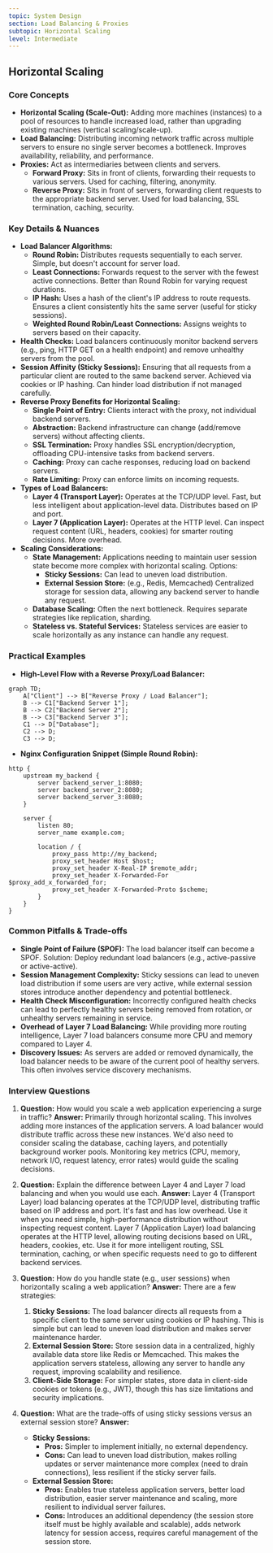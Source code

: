 ```yaml
---
topic: System Design
section: Load Balancing & Proxies
subtopic: Horizontal Scaling
level: Intermediate
---
```


## Horizontal Scaling
### Core Concepts

*   **Horizontal Scaling (Scale-Out):** Adding more machines (instances) to a pool of resources to handle increased load, rather than upgrading existing machines (vertical scaling/scale-up).
*   **Load Balancing:** Distributing incoming network traffic across multiple servers to ensure no single server becomes a bottleneck. Improves availability, reliability, and performance.
*   **Proxies:** Act as intermediaries between clients and servers.
    *   **Forward Proxy:** Sits in front of clients, forwarding their requests to various servers. Used for caching, filtering, anonymity.
    *   **Reverse Proxy:** Sits in front of servers, forwarding client requests to the appropriate backend server. Used for load balancing, SSL termination, caching, security.

### Key Details & Nuances

*   **Load Balancer Algorithms:**
    *   **Round Robin:** Distributes requests sequentially to each server. Simple, but doesn't account for server load.
    *   **Least Connections:** Forwards request to the server with the fewest active connections. Better than Round Robin for varying request durations.
    *   **IP Hash:** Uses a hash of the client's IP address to route requests. Ensures a client consistently hits the same server (useful for sticky sessions).
    *   **Weighted Round Robin/Least Connections:** Assigns weights to servers based on their capacity.
*   **Health Checks:** Load balancers continuously monitor backend servers (e.g., ping, HTTP GET on a health endpoint) and remove unhealthy servers from the pool.
*   **Session Affinity (Sticky Sessions):** Ensuring that all requests from a particular client are routed to the same backend server. Achieved via cookies or IP hashing. Can hinder load distribution if not managed carefully.
*   **Reverse Proxy Benefits for Horizontal Scaling:**
    *   **Single Point of Entry:** Clients interact with the proxy, not individual backend servers.
    *   **Abstraction:** Backend infrastructure can change (add/remove servers) without affecting clients.
    *   **SSL Termination:** Proxy handles SSL encryption/decryption, offloading CPU-intensive tasks from backend servers.
    *   **Caching:** Proxy can cache responses, reducing load on backend servers.
    *   **Rate Limiting:** Proxy can enforce limits on incoming requests.
*   **Types of Load Balancers:**
    *   **Layer 4 (Transport Layer):** Operates at the TCP/UDP level. Fast, but less intelligent about application-level data. Distributes based on IP and port.
    *   **Layer 7 (Application Layer):** Operates at the HTTP level. Can inspect request content (URL, headers, cookies) for smarter routing decisions. More overhead.
*   **Scaling Considerations:**
    *   **State Management:** Applications needing to maintain user session state become more complex with horizontal scaling. Options:
        *   **Sticky Sessions:** Can lead to uneven load distribution.
        *   **External Session Store:** (e.g., Redis, Memcached) Centralized storage for session data, allowing any backend server to handle any request.
    *   **Database Scaling:** Often the next bottleneck. Requires separate strategies like replication, sharding.
    *   **Stateless vs. Stateful Services:** Stateless services are easier to scale horizontally as any instance can handle any request.

### Practical Examples

*   **High-Level Flow with a Reverse Proxy/Load Balancer:**

```mermaid
graph TD;
    A["Client"] --> B["Reverse Proxy / Load Balancer"];
    B --> C1["Backend Server 1"];
    B --> C2["Backend Server 2"];
    B --> C3["Backend Server 3"];
    C1 --> D["Database"];
    C2 --> D;
    C3 --> D;
```

*   **Nginx Configuration Snippet (Simple Round Robin):**

```nginx
http {
    upstream my_backend {
        server backend_server_1:8080;
        server backend_server_2:8080;
        server backend_server_3:8080;
    }

    server {
        listen 80;
        server_name example.com;

        location / {
            proxy_pass http://my_backend;
            proxy_set_header Host $host;
            proxy_set_header X-Real-IP $remote_addr;
            proxy_set_header X-Forwarded-For $proxy_add_x_forwarded_for;
            proxy_set_header X-Forwarded-Proto $scheme;
        }
    }
}
```

### Common Pitfalls & Trade-offs

*   **Single Point of Failure (SPOF):** The load balancer itself can become a SPOF. Solution: Deploy redundant load balancers (e.g., active-passive or active-active).
*   **Session Management Complexity:** Sticky sessions can lead to uneven load distribution if some users are very active, while external session stores introduce another dependency and potential bottleneck.
*   **Health Check Misconfiguration:** Incorrectly configured health checks can lead to perfectly healthy servers being removed from rotation, or unhealthy servers remaining in service.
*   **Overhead of Layer 7 Load Balancing:** While providing more routing intelligence, Layer 7 load balancers consume more CPU and memory compared to Layer 4.
*   **Discovery Issues:** As servers are added or removed dynamically, the load balancer needs to be aware of the current pool of healthy servers. This often involves service discovery mechanisms.

### Interview Questions

1.  **Question:** How would you scale a web application experiencing a surge in traffic?
    **Answer:** Primarily through horizontal scaling. This involves adding more instances of the application servers. A load balancer would distribute traffic across these new instances. We'd also need to consider scaling the database, caching layers, and potentially background worker pools. Monitoring key metrics (CPU, memory, network I/O, request latency, error rates) would guide the scaling decisions.

2.  **Question:** Explain the difference between Layer 4 and Layer 7 load balancing and when you would use each.
    **Answer:** Layer 4 (Transport Layer) load balancing operates at the TCP/UDP level, distributing traffic based on IP address and port. It's fast and has low overhead. Use it when you need simple, high-performance distribution without inspecting request content. Layer 7 (Application Layer) load balancing operates at the HTTP level, allowing routing decisions based on URL, headers, cookies, etc. Use it for more intelligent routing, SSL termination, caching, or when specific requests need to go to different backend services.

3.  **Question:** How do you handle state (e.g., user sessions) when horizontally scaling a web application?
    **Answer:** There are a few strategies:
    1.  **Sticky Sessions:** The load balancer directs all requests from a specific client to the same server using cookies or IP hashing. This is simple but can lead to uneven load distribution and makes server maintenance harder.
    2.  **External Session Store:** Store session data in a centralized, highly available data store like Redis or Memcached. This makes the application servers stateless, allowing any server to handle any request, improving scalability and resilience.
    3.  **Client-Side Storage:** For simpler states, store data in client-side cookies or tokens (e.g., JWT), though this has size limitations and security implications.

4.  **Question:** What are the trade-offs of using sticky sessions versus an external session store?
    **Answer:**
    *   **Sticky Sessions:**
        *   **Pros:** Simpler to implement initially, no external dependency.
        *   **Cons:** Can lead to uneven load distribution, makes rolling updates or server maintenance more complex (need to drain connections), less resilient if the sticky server fails.
    *   **External Session Store:**
        *   **Pros:** Enables true stateless application servers, better load distribution, easier server maintenance and scaling, more resilient to individual server failures.
        *   **Cons:** Introduces an additional dependency (the session store itself must be highly available and scalable), adds network latency for session access, requires careful management of the session store.